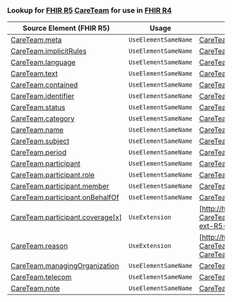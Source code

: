 ### Lookup for [FHIR R5](https://hl7.org/fhir/R5/) [CareTeam](https://hl7.org/fhir/R5/CareTeam.html) for use in [FHIR R4](https://hl7.org/fhir/R4/)

| Source Element (FHIR R5) | Usage | Target |
| -------------- | ----- | ------ |
| [CareTeam.meta](https://hl7.org/fhir/R5/CareTeam.html#resource) | `UseElementSameName` | [CareTeam.meta](https://hl7.org/fhir/R4/CareTeam.html#resource) |
| [CareTeam.implicitRules](https://hl7.org/fhir/R5/CareTeam.html#resource) | `UseElementSameName` | [CareTeam.implicitRules](https://hl7.org/fhir/R4/CareTeam.html#resource) |
| [CareTeam.language](https://hl7.org/fhir/R5/CareTeam.html#resource) | `UseElementSameName` | [CareTeam.language](https://hl7.org/fhir/R4/CareTeam.html#resource) |
| [CareTeam.text](https://hl7.org/fhir/R5/CareTeam.html#resource) | `UseElementSameName` | [CareTeam.text](https://hl7.org/fhir/R4/CareTeam.html#resource) |
| [CareTeam.contained](https://hl7.org/fhir/R5/CareTeam.html#resource) | `UseElementSameName` | [CareTeam.contained](https://hl7.org/fhir/R4/CareTeam.html#resource) |
| [CareTeam.identifier](https://hl7.org/fhir/R5/CareTeam.html#resource) | `UseElementSameName` | [CareTeam.identifier](https://hl7.org/fhir/R4/CareTeam.html#resource) |
| [CareTeam.status](https://hl7.org/fhir/R5/CareTeam.html#resource) | `UseElementSameName` | [CareTeam.status](https://hl7.org/fhir/R4/CareTeam.html#resource) |
| [CareTeam.category](https://hl7.org/fhir/R5/CareTeam.html#resource) | `UseElementSameName` | [CareTeam.category](https://hl7.org/fhir/R4/CareTeam.html#resource) |
| [CareTeam.name](https://hl7.org/fhir/R5/CareTeam.html#resource) | `UseElementSameName` | [CareTeam.name](https://hl7.org/fhir/R4/CareTeam.html#resource) |
| [CareTeam.subject](https://hl7.org/fhir/R5/CareTeam.html#resource) | `UseElementSameName` | [CareTeam.subject](https://hl7.org/fhir/R4/CareTeam.html#resource) |
| [CareTeam.period](https://hl7.org/fhir/R5/CareTeam.html#resource) | `UseElementSameName` | [CareTeam.period](https://hl7.org/fhir/R4/CareTeam.html#resource) |
| [CareTeam.participant](https://hl7.org/fhir/R5/CareTeam.html#resource) | `UseElementSameName` | [CareTeam.participant](https://hl7.org/fhir/R4/CareTeam.html#resource) |
| [CareTeam.participant.role](https://hl7.org/fhir/R5/CareTeam.html#resource) | `UseElementSameName` | [CareTeam.participant.role](https://hl7.org/fhir/R4/CareTeam.html#resource) |
| [CareTeam.participant.member](https://hl7.org/fhir/R5/CareTeam.html#resource) | `UseElementSameName` | [CareTeam.participant.member](https://hl7.org/fhir/R4/CareTeam.html#resource) |
| [CareTeam.participant.onBehalfOf](https://hl7.org/fhir/R5/CareTeam.html#resource) | `UseElementSameName` | [CareTeam.participant.onBehalfOf](https://hl7.org/fhir/R4/CareTeam.html#resource) |
| [CareTeam.participant.coverage[x]](https://hl7.org/fhir/R5/CareTeam.html#resource) | `UseExtension` | [http://hl7.org/fhir/5.0/StructureDefinition/extension-CareTeam.participant.coverage](StructureDefinition-ext-R5-CareTeam.pa.coverage.html) |
| [CareTeam.reason](https://hl7.org/fhir/R5/CareTeam.html#resource) | `UseExtension` | [http://hl7.org/fhir/5.0/StructureDefinition/extension-CareTeam.reason](StructureDefinition-ext-R5-CareTeam.reason.html) |
| [CareTeam.managingOrganization](https://hl7.org/fhir/R5/CareTeam.html#resource) | `UseElementSameName` | [CareTeam.managingOrganization](https://hl7.org/fhir/R4/CareTeam.html#resource) |
| [CareTeam.telecom](https://hl7.org/fhir/R5/CareTeam.html#resource) | `UseElementSameName` | [CareTeam.telecom](https://hl7.org/fhir/R4/CareTeam.html#resource) |
| [CareTeam.note](https://hl7.org/fhir/R5/CareTeam.html#resource) | `UseElementSameName` | [CareTeam.note](https://hl7.org/fhir/R4/CareTeam.html#resource) |
